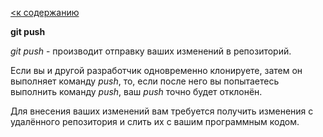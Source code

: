 [<к содержанию](./readme.md)

**git push**


_git push_ - производит отправку ваших изменений в репозиторий.

Если вы и другой разработчик одновременно клонируете, затем он выполняет команду _push_, то, если после него вы попытаетесь выполнить команду *push*, ваш *push* точно будет отклонён.

Для внесения ваших изменений вам требуется получить изменения с удалённого репозитория и слить их с вашим программным кодом.